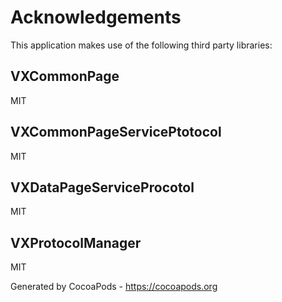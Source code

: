 # Acknowledgements
This application makes use of the following third party libraries:

## VXCommonPage

MIT


## VXCommonPageServicePtotocol

MIT


## VXDataPageServiceProcotol

MIT


## VXProtocolManager

MIT

Generated by CocoaPods - https://cocoapods.org

